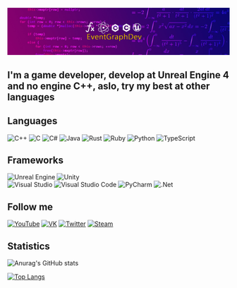 [![Header](https://github.com/Ivanplat/Ivanplat/blob/main/assets/channels4_banner.jpg)](https://www.youtube.com/channel/UC-_xuBymQHCMbVaQP7_kj9g)  


## I'm a game developer, develop at Unreal Engine 4 and no engine C++, aslo, try my best at other languages  

## Languages  

![C++](https://img.shields.io/badge/c++-%2300599C.svg?style=for-the-badge&logo=c%2B%2B&logoColor=white)
![C](https://img.shields.io/badge/c-%2300599C.svg?style=for-the-badge&logo=c&logoColor=white)
![C#](https://img.shields.io/badge/c%23-%23239120.svg?style=for-the-badge&logo=c-sharp&logoColor=white)
![Java](https://img.shields.io/badge/java-%23ED8B00.svg?style=for-the-badge&logo=java&logoColor=white)
![Rust](https://img.shields.io/badge/rust-%23000000.svg?style=for-the-badge&logo=rust&logoColor=white)
![Ruby](https://img.shields.io/badge/ruby-%23CC342D.svg?style=for-the-badge&logo=ruby&logoColor=white)
![Python](https://img.shields.io/badge/python-3670A0?style=for-the-badge&logo=python&logoColor=ffdd54)
![TypeScript](https://img.shields.io/badge/typescript-%23007ACC.svg?style=for-the-badge&logo=typescript&logoColor=white)


## Frameworks  
![Unreal Engine](https://img.shields.io/badge/unrealengine-%23313131.svg?style=for-the-badge&logo=unrealengine&logoColor=white)
![Unity](https://img.shields.io/badge/unity-%23000000.svg?style=for-the-badge&logo=unity&logoColor=white)  
![Visual Studio](https://img.shields.io/badge/Visual%20Studio-5C2D91.svg?style=for-the-badge&logo=visual-studio&logoColor=white)
![Visual Studio Code](https://img.shields.io/badge/Visual%20Studio%20Code-0078d7.svg?style=for-the-badge&logo=visual-studio-code&logoColor=white)
![PyCharm](https://img.shields.io/badge/pycharm-143?style=for-the-badge&logo=pycharm&logoColor=black&color=black&labelColor=green)
![.Net](https://img.shields.io/badge/.NET-5C2D91?style=for-the-badge&logo=.net&logoColor=white)



## Follow me 

[![YouTube](https://img.shields.io/badge/-YouTube-090909?style=for-the-badge&logo=YouTube&logoColor=FF0000)](https://www.youtube.com/channel/UC-_xuBymQHCMbVaQP7_kj9g)
[![VK](https://img.shields.io/badge/-VK-090909?style=for-the-badge&logo=appveyor&logo=Vk&logoColor=blue)](https://vk.com/id445781020)
[![Twitter](https://img.shields.io/badge/-Twitter-090909?style=for-the-badge&logo=Twitter)](https://twitter.com/EventGra)
[![Steam](https://img.shields.io/badge/-Steam-090909?style=for-the-badge&logo=Steam)](https://store.steampowered.com/franchise/EventGraphDev)


## Statistics

![Anurag's GitHub stats](https://github-readme-stats.vercel.app/api?username=Ivanplat&count_private=true)

[![Top Langs](https://github-readme-stats.vercel.app/api/top-langs/?username=Ivanplat&layout=compact)](https://github.com/anuraghazra/github-readme-stats)
